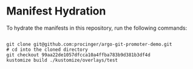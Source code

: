
# Manifest Hydration

To hydrate the manifests in this repository, run the following commands:

```shell

git clone git@github.com:procinger/argo-git-promoter-demo.git
# cd into the cloned directory
git checkout 99aa22de1057dfcca10a4ffba783b9d381b3df4d
kustomize build ./kustomize/overlays/test
```